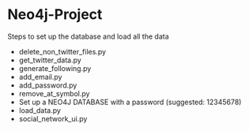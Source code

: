 # Neo4j-Project

Steps to set up the database and load all the data
- delete_non_twitter_files.py
- get_twitter_data.py
- generate_following.py
- add_email.py
- add_password.py
- remove_at_symbol.py
- Set up a NEO4J DATABASE with a password (suggested: 12345678)
- load_data.py
- social_network_ui.py

